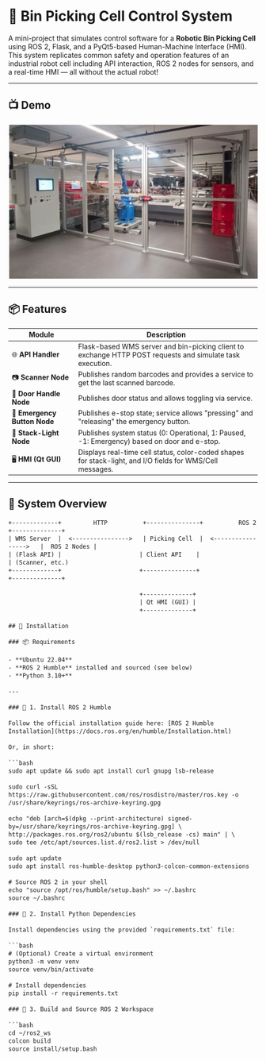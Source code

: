 # 🤖 Bin Picking Cell Control System

A mini-project that simulates control software for a **Robotic Bin Picking Cell** using ROS 2, Flask, and a PyQt5-based Human-Machine Interface (HMI). This system replicates common safety and operation features of an industrial robot cell including API interaction, ROS 2 nodes for sensors, and a real-time HMI — all without the actual robot!

---

## 📺 Demo

[![Watch the Video](https://github.com/AnasShahzad1996/BinPickingCellControl/blob/main/media/image.png)](https://github.com/AnasShahzad1996/BinPickingCellControl/blob/main/media/demo.mp4)

---

## 📦 Features

| Module | Description |
|--------|-------------|
| 🌐 **API Handler** | Flask-based WMS server and bin-picking client to exchange HTTP POST requests and simulate task execution. |
| 📷 **Scanner Node** | Publishes random barcodes and provides a service to get the last scanned barcode. |
| 🚪 **Door Handle Node** | Publishes door status and allows toggling via service. |
| 🛑 **Emergency Button Node** | Publishes e-stop state; service allows "pressing" and "releasing" the emergency button. |
| 🚦 **Stack-Light Node** | Publishes system status (0: Operational, 1: Paused, -1: Emergency) based on door and e-stop. |
| 🖥 **HMI (Qt GUI)** | Displays real-time cell status, color-coded shapes for stack-light, and I/O fields for WMS/Cell messages. |

---

## 🧠 System Overview

```text
+-------------+         HTTP          +---------------+          ROS 2          +--------------+
| WMS Server  |  <---------------->   | Picking Cell  |  <----------------->   |  ROS 2 Nodes |
| (Flask API) |                      | Client API    |                         | (Scanner, etc.)
+-------------+                      +---------------+                         +--------------+

                                     +--------------+
                                     | Qt HMI (GUI) |
                                     +--------------+

## 🚀 Installation

### 📦 Requirements

- **Ubuntu 22.04**
- **ROS 2 Humble** installed and sourced (see below)
- **Python 3.10+**

---

### 🧰 1. Install ROS 2 Humble

Follow the official installation guide here: [ROS 2 Humble Installation](https://docs.ros.org/en/humble/Installation.html)

Or, in short:

```bash
sudo apt update && sudo apt install curl gnupg lsb-release

sudo curl -sSL https://raw.githubusercontent.com/ros/rosdistro/master/ros.key -o /usr/share/keyrings/ros-archive-keyring.gpg

echo "deb [arch=$(dpkg --print-architecture) signed-by=/usr/share/keyrings/ros-archive-keyring.gpg] \
http://packages.ros.org/ros2/ubuntu $(lsb_release -cs) main" | \
sudo tee /etc/apt/sources.list.d/ros2.list > /dev/null

sudo apt update
sudo apt install ros-humble-desktop python3-colcon-common-extensions

# Source ROS 2 in your shell
echo "source /opt/ros/humble/setup.bash" >> ~/.bashrc
source ~/.bashrc

### 🐍 2. Install Python Dependencies

Install dependencies using the provided `requirements.txt` file:

```bash
# (Optional) Create a virtual environment
python3 -m venv venv
source venv/bin/activate

# Install dependencies
pip install -r requirements.txt

### 📁 3. Build and Source ROS 2 Workspace

```bash
cd ~/ros2_ws
colcon build
source install/setup.bash
